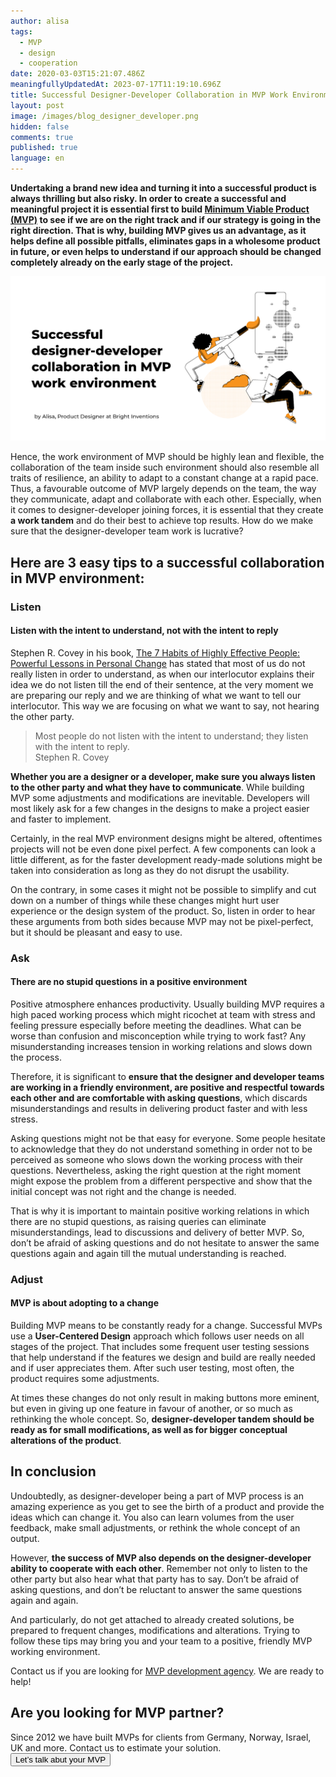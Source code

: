 ```yaml
---
author: alisa
tags:
  - MVP
  - design
  - cooperation
date: 2020-03-03T15:21:07.486Z
meaningfullyUpdatedAt: 2023-07-17T11:19:10.696Z
title: Successful Designer-Developer Collaboration in MVP Work Environment
layout: post
image: /images/blog_designer_developer.png
hidden: false
comments: true
published: true
language: en
---
```

**Undertaking a brand new idea and turning it into a successful product is always thrilling but also risky. In order to create a successful and meaningful project it is essential first to build [Minimum Viable Product (MVP)](/our-areas/mvp-development) to see if we are on the right track and if our strategy is going in the right direction. That is why, building MVP gives us an advantage, as it helps define all possible pitfalls, eliminates gaps in a wholesome product in future, or even helps to understand if our approach should be changed completely already on the early stage of the project.** 

![](../../static/images/alisa_desdevcollaboration-copy.png "")

Hence, the work environment of MVP should be highly lean and flexible, the collaboration of the team inside such environment should also resemble all traits of resilience, an ability to adapt to a constant change at a rapid pace. Thus, a favourable outcome of MVP largely depends on the team, the way they communicate, adapt and collaborate with each other. Especially, when it comes to designer-developer joining forces, it is essential that they create **a work tandem** and do their best to achieve top results. How do we make sure that the designer-developer team work is lucrative? 

## **Here are 3 easy tips to a successful collaboration in MVP environment:**

### Listen

#### Listen with the intent to understand, not with the intent to reply

Stephen R. Covey in his book, [The 7 Habits of Highly Effective People: Powerful Lessons in Personal Change](https://www.goodreads.com/work/quotes/6277-the-7-habits-of-highly-effective-people) has stated that most of us do not really listen in order to understand, as when our interlocutor explains their idea we do not listen till the end of their sentence, at the very moment we are preparing our reply and we are thinking of what we want to tell our interlocutor. This way we are focusing on what we want to say, not hearing the other party.

<blockquote><div>Most people do not listen with the intent to understand; they listen with the intent to reply.</div><footer>Stephen R. Covey</footer></blockquote>

**Whether you are a designer or a developer, make sure you always listen to the other party and what they have to communicate**. While building MVP some adjustments and modifications are inevitable. Developers will most likely ask for a few changes in the designs to make a project easier and faster to implement. 

Certainly, in the real MVP environment designs might be altered, oftentimes projects will not be even done pixel perfect. A few components can look a little different, as for the faster development ready-made solutions might be taken into consideration as long as they do not disrupt the usability. 

On the contrary, in some cases it might not be possible to simplify and cut down on a number of things while these changes might hurt user experience or the design system of the product. So, listen in order to hear these arguments from both sides because MVP may not be pixel-perfect, but it should be pleasant and easy to use. 

### Ask

#### There are no stupid questions in a positive environment

Positive atmosphere enhances productivity. Usually building MVP requires a high paced working process which might ricochet at team with stress and feeling pressure especially before meeting the deadlines. What can be worse than confusion and misconception while trying to work fast? Any misunderstanding increases tension in working relations and slows down the process. 

Therefore, it is significant to **ensure that the designer and developer teams are working in a friendly environment, are positive and respectful towards each other and are comfortable with asking questions**, which discards misunderstandings and results in delivering product faster and with less stress.

Asking questions might not be that easy for everyone. Some people hesitate to acknowledge that they do not understand something in order not to be perceived as someone who slows down the working process with their questions. Nevertheless, asking the right question at the right moment might expose the problem from a different perspective and show that the initial concept was not right and the change is needed. 

That is why it is important to maintain positive working relations in which there are no stupid questions, as raising queries can eliminate misunderstandings, lead to discussions and delivery of better MVP.  So, don’t be afraid of asking questions and do not hesitate to answer the same questions again and again till the mutual understanding is reached.

### Adjust

#### MVP is about adopting to a change

Building MVP means to be constantly ready for a change. Successful MVPs use a **User-Centered Design** approach which follows user needs on all stages of the project. That includes some frequent user testing sessions that help understand if the features we design and build are really needed and if user appreciates them. After such user testing, most often, the product requires some adjustments. 

At times these changes do not only result in making buttons more eminent, but even in giving up one feature in favour of another, or so much as rethinking the whole concept. So, **designer-developer tandem should be ready as for small modifications, as well as for bigger conceptual alterations of the product**. 

<EbookDynamic sectionTitle='Dive into MVP development with our guide' ebookName='From-MVP-to-a-Final-Product.pdf' ebookDescription='Based on over a decade of experience in MVP development we offer you an ultimate guide to MVP. Grab it for free!' ebookImage='/images/mvp_ebook_cover.png' ebookAlt='MVP ebook cover' />

## In conclusion

Undoubtedly, as designer-developer being a part of MVP process is an amazing experience as you get to see the birth of a product and provide the ideas which can change it. You also can learn volumes from the user feedback, make small adjustments, or rethink the whole concept of an output. 

However, **the success of MVP also depends on the designer-developer ability to cooperate with each other**. Remember not only to listen to the other party but also hear what that party has to say. Don’t be afraid of asking questions, and don’t be reluctant to answer the same questions again and again. 

And particularly, do not get attached to already created solutions, be prepared to frequent changes, modifications and alterations. Trying to follow these tips may bring you and your team to a positive, friendly MVP working environment.

Contact us if you are looking for [MVP development agency](/our-areas/mvp-development). [](/our-areas/mvp-development)We are ready to help!

<div className="block-button"><h2>Are you looking for MVP partner?</h2><div>Since 2012 we have built MVPs for clients from Germany, Norway, Israel, UK and more. Contact us to estimate your solution.</div><a href="/start-project"><button>Let’s talk abut your MVP</button></a></div>
